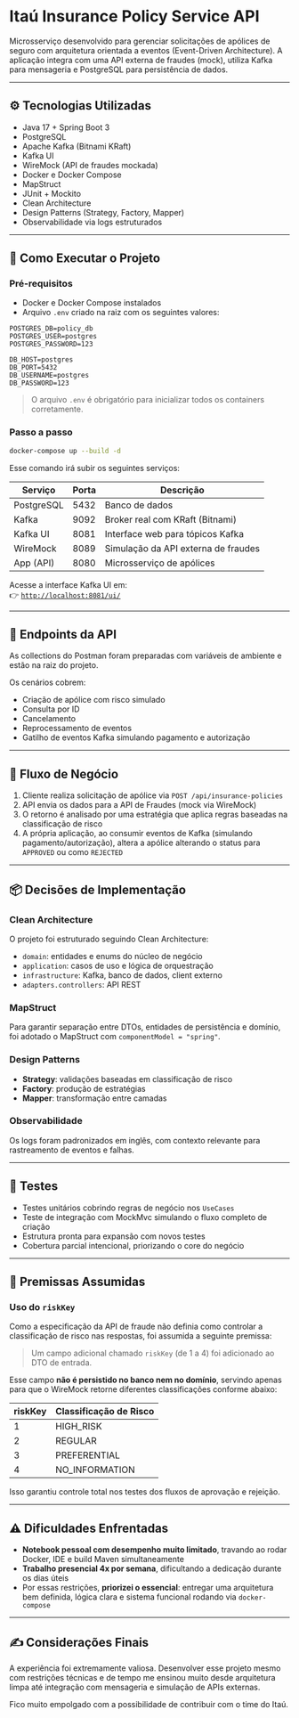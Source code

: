 
# Itaú Insurance Policy Service API

Microsserviço desenvolvido para gerenciar solicitações de apólices de seguro com arquitetura orientada a eventos (Event-Driven Architecture). A aplicação integra com uma API externa de fraudes (mock), utiliza Kafka para mensageria e PostgreSQL para persistência de dados.

---

## ⚙️ Tecnologias Utilizadas

- Java 17 + Spring Boot 3
- PostgreSQL
- Apache Kafka (Bitnami KRaft)
- Kafka UI
- WireMock (API de fraudes mockada)
- Docker e Docker Compose
- MapStruct
- JUnit + Mockito
- Clean Architecture
- Design Patterns (Strategy, Factory, Mapper)
- Observabilidade via logs estruturados

---

## 🚀 Como Executar o Projeto

### Pré-requisitos

- Docker e Docker Compose instalados
- Arquivo `.env` criado na raiz com os seguintes valores:

```
POSTGRES_DB=policy_db
POSTGRES_USER=postgres
POSTGRES_PASSWORD=123

DB_HOST=postgres
DB_PORT=5432
DB_USERNAME=postgres
DB_PASSWORD=123
```

> O arquivo `.env` é obrigatório para inicializar todos os containers corretamente.

### Passo a passo

```bash
docker-compose up --build -d
```

Esse comando irá subir os seguintes serviços:

| Serviço     | Porta | Descrição                                 |
|-------------|-------|-------------------------------------------|
| PostgreSQL  | 5432  | Banco de dados                            |
| Kafka       | 9092  | Broker real com KRaft (Bitnami)           |
| Kafka UI    | 8081  | Interface web para tópicos Kafka          |
| WireMock    | 8089  | Simulação da API externa de fraudes       |
| App (API)   | 8080  | Microsserviço de apólices                 |

Acesse a interface Kafka UI em:  
👉 [`http://localhost:8081/ui/`](http://localhost:8081/ui/)

---

## 📮 Endpoints da API

As collections do Postman foram preparadas com variáveis de ambiente e estão na raiz do projeto.

Os cenários cobrem:

- Criação de apólice com risco simulado
- Consulta por ID
- Cancelamento
- Reprocessamento de eventos
- Gatilho de eventos Kafka simulando pagamento e autorização

---

## 🔄 Fluxo de Negócio

1. Cliente realiza solicitação de apólice via `POST /api/insurance-policies`
2. API envia os dados para a API de Fraudes (mock via WireMock)
3. O retorno é analisado por uma estratégia que aplica regras baseadas na classificação de risco
4. A própria aplicação, ao consumir eventos de Kafka (simulando pagamento/autorização), altera a apólice alterando o status para `APPROVED` ou como `REJECTED`

---

## 📦 Decisões de Implementação

### Clean Architecture

O projeto foi estruturado seguindo Clean Architecture:

- `domain`: entidades e enums do núcleo de negócio
- `application`: casos de uso e lógica de orquestração
- `infrastructure`: Kafka, banco de dados, client externo
- `adapters.controllers`: API REST

### MapStruct

Para garantir separação entre DTOs, entidades de persistência e domínio, foi adotado o MapStruct com `componentModel = "spring"`.

### Design Patterns

- **Strategy**: validações baseadas em classificação de risco
- **Factory**: produção de estratégias
- **Mapper**: transformação entre camadas

### Observabilidade

Os logs foram padronizados em inglês, com contexto relevante para rastreamento de eventos e falhas.

---

## 🧪 Testes

- Testes unitários cobrindo regras de negócio nos `UseCases`
- Teste de integração com MockMvc simulando o fluxo completo de criação
- Estrutura pronta para expansão com novos testes
- Cobertura parcial intencional, priorizando o core do negócio

---

## 🧠 Premissas Assumidas

### Uso do `riskKey`

Como a especificação da API de fraude não definia como controlar a classificação de risco nas respostas, foi assumida a seguinte premissa:

> Um campo adicional chamado `riskKey` (de 1 a 4) foi adicionado ao DTO de entrada.

Esse campo **não é persistido no banco nem no domínio**, servindo apenas para que o WireMock retorne diferentes classificações conforme abaixo:

| riskKey | Classificação de Risco |
|---------|------------------------|
| 1       | HIGH_RISK              |
| 2       | REGULAR                |
| 3       | PREFERENTIAL           |
| 4       | NO_INFORMATION         |

Isso garantiu controle total nos testes dos fluxos de aprovação e rejeição.

---

## ⚠️ Dificuldades Enfrentadas

- **Notebook pessoal com desempenho muito limitado**, travando ao rodar Docker, IDE e build Maven simultaneamente
- **Trabalho presencial 4x por semana**, dificultando a dedicação durante os dias úteis
- Por essas restrições, **priorizei o essencial**: entregar uma arquitetura bem definida, lógica clara e sistema funcional rodando via `docker-compose`

---

## ✍️ Considerações Finais

A experiência foi extremamente valiosa. Desenvolver esse projeto mesmo com restrições técnicas e de tempo me ensinou muito desde arquitetura limpa até integração com mensageria e simulação de APIs externas.

Fico muito empolgado com a possibilidade de contribuir com o time do Itaú.
